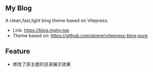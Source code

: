 ## My Blog

A clean,fast,light blog theme based on Vitepress.

- Link: https://blog.mphy.top
- Theme based on: https://github.com/airene/vitepress-blog-pure

## Feature

- 修改了原主题的目录展示效果